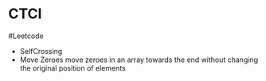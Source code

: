 # CTCI

#Leetcode
- SelfCrossing
- Move Zeroes
  move zeroes in an array towards the end without changing the original position of elements

